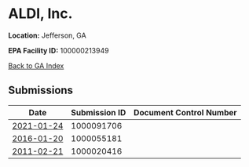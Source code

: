 # ALDI, Inc.

**Location:** Jefferson, GA

**EPA Facility ID:** 100000213949

[Back to GA Index](../../index.md)

## Submissions

| Date | Submission ID | Document Control Number |
|------|--------------|-------------------------|
| [2021-01-24](submissions/1000091706.md) | 1000091706 |  |
| [2016-01-20](submissions/1000055181.md) | 1000055181 |  |
| [2011-02-21](submissions/1000020416.md) | 1000020416 |  |
